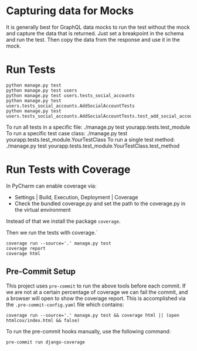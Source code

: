 # Capturing data for Mocks

It is generally best for GraphQL data mocks to run the test without the mock and capture the data that is returned. Just
set a breakpoint in the schema and run the test. Then copy the data from the response and use it in the mock.

# Run Tests

```shell
python manage.py test
python manage.py test users
python manage.py test users.tests_social_accounts
python manage.py test users.tests_social_accounts.AddSocialAccountTests
python manage.py test users.tests_social_accounts.AddSocialAccountTests.test_add_social_account_success
```

To run all tests in a specific file: ./manage.py test yourapp.tests.test_module To run a specific test case class:
./manage.py test yourapp.tests.test_module.YourTestClass To run a single test method: ./manage.py test
yourapp.tests.test_module.YourTestClass.test_method

# Run Tests with Coverage

In PyCharm can enable coverage via:

- Settings | Build, Execution, Deployment | Coverage
- Check the bundled coverage.py and set the path to the coverage.py in the virtual environment

Instead of that we install the package `coverage`.

Then we run the tests with coverage.\`

```shell
coverage run --source='.' manage.py test
coverage report
coverage html
```

## Pre-Commit Setup

This project uses `pre-commit` to run the above tools before each commit. If we are not at a certain percentage of
coverage we can fail the commit, and a browser will open to show the coverage report. This is accomplished via the
`.pre-commit-config.yaml` file which contains:

```shell
coverage run --source='.' manage.py test && coverage html || (open htmlcov/index.html && false)
```

To run the pre-commit hooks manually, use the following command:

```shell
pre-commit run django-coverage
```
